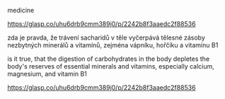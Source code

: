
medicine





https://glasp.co/uhu6drb9cmm389j0/p/2242b8f3aaedc2f88536

zda je pravda, že trávení sacharidů v těle vyčerpává tělesné zásoby nezbytných minerálů a vitamínů, zejména vápníku, hořčíku a vitamínu B1

is it true, that the digestion of carbohydrates in the body depletes the body's reserves of essential minerals and vitamins, especially calcium, magnesium, and vitamin B1



https://glasp.co/uhu6drb9cmm389j0/p/2242b8f3aaedc2f88536